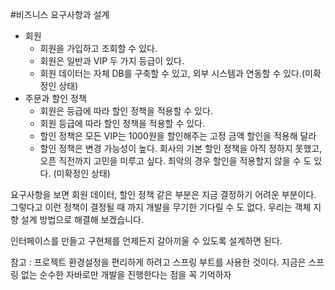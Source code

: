 #비즈니스 요구사항과 설계
- 회원
  - 회원을 가입하고 조회할 수 있다.
  - 회원은 일반과 VIP 두 가지 등급이 있다.
  - 회원 데이터는 자체 DB를 구축할 수 있고, 외부 시스템과 연동할 수 있다.(미확정인 상태)
- 주문과 할인 정책
  - 회원은 등급에 따라 할인 정책을 적용할 수 있다.
  - 회원 등급에 따라 할인 정책을 적용할 수 있다.
  - 할인 정책은 모든 VIP는 1000원을 할인해주는 고정 금액 할인을 적용해 달라
  - 할인 정책은 변경 가능성이 높다. 회사의 기본 할인 정책을 아직 정하지 못했고, 오픈 직전까지 고민을 미루고 싶다. 최악의 경우 할인을 적용할지 않을 수 도 있다. (미확정인 상태)

요구사항을 보면 회원 데이터, 할인 정책 같은 부분은 지금 결정하기 어려운 부분이다.
그렇다고 이런 정책이 결정될 때 까지 개발을 무기한 기다릴 수 도 없다. 우리는 객체 지향 설계 방법으로 해결해 보겠습니다.

인터페이스를 만들고 구현체를 언제든지 갈아끼울 수 있도록 설계하면 된다.

참고 : 프로젝트 환경설정을 편리하게 하려고 스프링 부트를 사용한 것이다. 지금은 스프링 없는 순수한 자바로만 개발을 진행한다는 점을 꼭 기억하자



